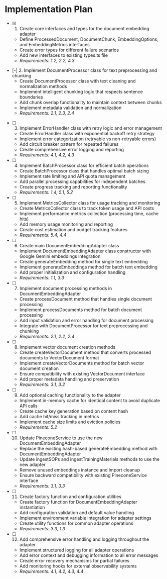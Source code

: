# Implementation Plan

- [x] 1. Create core interfaces and types for the document embedding adapter
  - Define ProcessedDocument, DocumentChunk, EmbeddingOptions, and EmbeddingMetrics interfaces
  - Create error types for different failure scenarios
  - Add new interfaces to existing types.ts file
  - _Requirements: 1.2, 2.2, 4.3_

- [-] 2. Implement DocumentProcessor class for text preprocessing and chunking
  - Create DocumentProcessor class with text cleaning and normalization methods
  - Implement intelligent chunking logic that respects sentence boundaries
  - Add chunk overlap functionality to maintain context between chunks
  - Implement metadata validation and normalization
  - _Requirements: 2.1, 2.3, 2.4_

- [ ] 3. Implement ErrorHandler class with retry logic and error management
  - Create ErrorHandler class with exponential backoff retry strategy
  - Implement error categorization (retryable vs non-retryable errors)
  - Add circuit breaker pattern for repeated failures
  - Create comprehensive error logging and reporting
  - _Requirements: 4.1, 4.2, 4.3_

- [ ] 4. Implement BatchProcessor class for efficient batch operations
  - Create BatchProcessor class that handles optimal batch sizing
  - Implement rate limiting and API quota management
  - Add parallel processing capabilities for independent batches
  - Create progress tracking and reporting functionality
  - _Requirements: 1.4, 5.1, 5.2_

- [ ] 5. Implement MetricsCollector class for usage tracking and monitoring
  - Create MetricsCollector class to track token usage and API costs
  - Implement performance metrics collection (processing time, cache hits)
  - Add memory usage monitoring and reporting
  - Create cost estimation and budget tracking features
  - _Requirements: 5.4, 4.4_

- [ ] 6. Create main DocumentEmbeddingAdapter class
  - Implement DocumentEmbeddingAdapter class constructor with Google Gemini embeddings integration
  - Create generateEmbedding method for single text embedding
  - Implement generateEmbeddings method for batch text embedding
  - Add proper initialization and configuration handling
  - _Requirements: 1.1, 3.3_

- [ ] 7. Implement document processing methods in DocumentEmbeddingAdapter
  - Create processDocument method that handles single document processing
  - Implement processDocuments method for batch document processing
  - Add input validation and error handling for document processing
  - Integrate with DocumentProcessor for text preprocessing and chunking
  - _Requirements: 2.1, 2.2, 2.4_

- [ ] 8. Implement vector document creation methods
  - Create createVectorDocument method that converts processed documents to VectorDocument format
  - Implement createVectorDocuments method for batch vector document creation
  - Ensure compatibility with existing VectorDocument interface
  - Add proper metadata handling and preservation
  - _Requirements: 3.1, 3.2_

- [ ] 9. Add optional caching functionality to the adapter
  - Implement in-memory cache for identical content to avoid duplicate API calls
  - Create cache key generation based on content hash
  - Add cache hit/miss tracking in metrics
  - Implement cache size limits and eviction policies
  - _Requirements: 5.2_

- [ ] 10. Update PineconeService to use the new DocumentEmbeddingAdapter
  - Replace the existing hash-based generateEmbedding method with DocumentEmbeddingAdapter
  - Update ingestSOPs and ingestTrainingMaterials methods to use the new adapter
  - Remove unused embeddings instance and import cleanup
  - Ensure backward compatibility with existing PineconeService interface
  - _Requirements: 3.1, 3.3_

- [ ] 11. Create factory function and configuration utilities
  - Create factory function for DocumentEmbeddingAdapter instantiation
  - Add configuration validation and default value handling
  - Implement environment variable integration for adapter settings
  - Create utility functions for common adapter operations
  - _Requirements: 3.3, 1.3_

- [ ] 12. Add comprehensive error handling and logging throughout the adapter
  - Implement structured logging for all adapter operations
  - Add error context and debugging information to all error messages
  - Create error recovery mechanisms for partial failures
  - Add monitoring hooks for external observability systems
  - _Requirements: 4.1, 4.2, 4.3, 4.4_